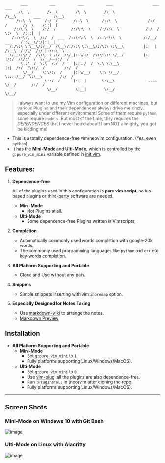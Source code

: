 ```

       ___          ___          ___          ___                  ___                   ___
      /\  \        /\__\        /\  \        /\  \                /\__\        ___      /\__\
     /::\  \      /:/  /       /::\  \      /::\  \              /:/  /       /\  \    /::|  |
    /:/\:\  \    /:/  /       /:/\:\  \    /:/\:\  \            /:/  /        \:\  \  /:|:|  |
   /::\~\:\  \  /:/  /  ___  /::\~\:\  \  /::\~\:\  \          /:/__/  ___    /::\__\/:/|:|__|__
  /:/\:\ \:\__\/:/__/  /\__\/:/\:\ \:\__\/:/\:\ \:\__\         |:|  | /\__\__/:/\/__/:/ |::::\__\
  \/__\:\/:/  /\:\  \ /:/  /\/_|::\/:/  /\:\~\:\ \/__/         |:|  |/:/  /\/:/  /  \/__/~~/:/  /
       \::/  /  \:\  /:/  /    |:|::/  /  \:\ \:\__\           |:|__/:/  /\::/__/         /:/  /
        \/__/    \:\/:/  /     |:|\/__/    \:\ \/__/            \::::/__/  \:\__\        /:/  /
                  \::/  /      |:|  |       \:\__\               ~~~~       \/__/       /:/  /
                   \/__/        \|__|        \/__/                                      \/__/
```

> I always want to use my Vim configuration on different machines, but various
> Plugins and their dependences always drive me crazy, especially under different
> environment! Some of them require `python`, some require `nodejs`. 
> But most of the time, they requires the *DEPENDENCES* that I never heard about!
> I am NOT almighty, you got be kidding me!

- This is a totally dependence-free vim/neovim configuration. (Yes, even `python`)
- It has the **Mini-Mode** and **Ulti-Mode**, which is controlled by the 
 `g:pure_vim_mini` variable defined in [init.vim](./init.vim).

## Features:

1. **Dependence-free**

    All of the plugins used in this configuration  is **pure vim script**,
    no lua-based plugins or third-party software are needed.

    - **Mini-Mode**
        - Not Plugins at all.
    - **Ulti-Mode**
        - Some dependence-free Plugins written in Vimscripts.

2. **Completion**
    - Automatically commonly used words completion with google-20k words.
    - The commonly used programming languages like `python` and `c++` etc.
    key-words completion.

3. **All Platform Supporting and Portable**
    - Clone and Use without any pain.

4. **Snippets**
    - Simple snippets inserting with vim `inoremap` option.

5. **Especially Designed for Notes Taking**
    - Use [markdown-wiki](https://github.com/mmai/vim-markdown-wiki)
    to arrange the notes.
    - [Markdown Preview](https://github.com/iamcco/markdown-preview.nvim)

## Installation

- **All Platform Supporting and Portable**
    - **Mini-Mode**
        - Set `g:pure_vim_mini` to `1`
        - Fully platforms supporting(Linux/Windows/MacOS).
    - **Ulti-Mode**
        - Set `g:pure_vim_mini` to `0`
        - Use [vim-plug](https://github.com/junegunn/vim-plug), all
        the plugins are also dependence-free.
        - Run `:PlugInstall` in (neo)vim after cloning the repo.
        - Fully platforms supporting(Linux/Windows/MacOS).
---

## Screen Shots

### Mini-Mode on Windows 10 with Git Bash

![image](./snap2.png)

### Ulti-Mode on Linux with Alacritty

![image](./snap1.png)
